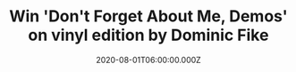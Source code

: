 ---
campaign-uuid: "c-e6e860fc-3020-409b-b850-2105992fc7b7"
type: "Competition"
category: "Music"
date: "2020-08-01T06:00:00.000Z"
end-date: "2020-10-01T23:59:00.000Z"
disable-form: false
is_promoted: true
has_entry_page: true
title: "Win 'Don't Forget About Me, Demos' on vinyl edition by Dominic Fike"
competition-description: "<p>'Don't Forget About Me, Demos' is the debut EP album\
  \ by the American singer and rapper Dominic Fike. A record where Dominic weaves\
  \ between hip-hop, rock, reggae, and R&B profiles. We are calling all Dominic Fike\
  \ fans because we are giving you the chance of winning his record on vinyl edition.</p>\n\
  <p>Does it sound good? Click below for a chance to win.</p>\n"
hero-header: "Win 'Don't Forget About Me, Demos' on vinyl edition by Dominic Fike"
terms-confirmation: "N/A"
banner-img: "https://assets.expresslyapp.com/asset-817fb67c-5c24-47d3-9a59-855501eeda3f.jpg"
logo-left-href: "aaa.nme.com"
logo-left-image: "https://assets.expresslyapp.com/asset-c687cf9b-7951-4fd3-a27e-8573d3f3c1f8.jpg"
logo-left-title: "NME AAA"
bg-image-hero: "https://assets.expresslyapp.com/asset-d3ae29ba-abf9-427a-9e1c-935c35419f4d.jpg"
bg-image-first: "https://assets.expresslyapp.com/asset-9536c239-6899-4561-bb18-57728afc2e3b.jpg"
section1-content: "<p>Calling all Dominic Fike fans! We have great news for you, \
  \ we are giving you the chance of winning 'Don't Forget About Me, Demos', the debut\
  \ EP album by the American singer and rapper Dominic Fike on vinyl edition. A record\
  \ where Dominic weaves between hip-hop, rock, reggae, and R&B profiles.</p>'3 Nights',\
  \ 'She Wants My Money', 'Socks'... are some of Dominic's huge tunes you could find\
  \ in his debut album. Click below and get ready to enjoy it now.</p>\n"
entry-title: "Win 'Don't Forget About Me, Demos' on vinyl edition by Dominic Fike"
entry-content: "<p>Enter the draw to win 'Don't Forget About Me, Demos' on vinyl edition\
  \ by Dominic Fike by completing the form below before 23:59 on the 1st of October\
  \ 2020.</p>\n"
has-winner: false
prize-description: "'Don't Forget About Me, Demos' on vinyl edition by Dominic Fike"
special-conditions: "Multiple entries are allowed up to one every day."
country-restrictions:
- "GB"
---